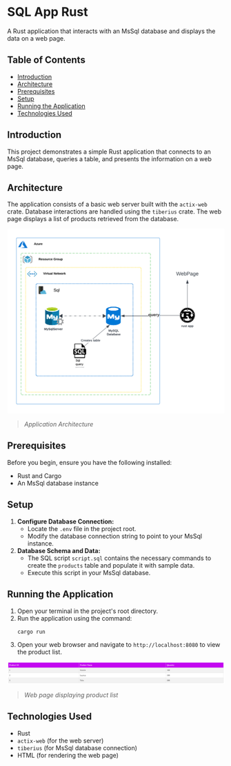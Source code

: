 # SQL App Rust

A Rust application that interacts with an MsSql database and displays the data on a web page.

## Table of Contents

- [Introduction](#introduction)
- [Architecture](#architecture)
- [Prerequisites](#prerequisites)
- [Setup](#setup)
- [Running the Application](#running-the-application)
- [Technologies Used](#technologies-used)

## Introduction

This project demonstrates a simple Rust application that connects to an MsSql database, queries a table, and presents the information on a web page.

## Architecture

The application consists of a basic web server built with the `actix-web` crate. Database interactions are handled using the `tiberius` crate. The web page displays a list of products retrieved from the database.

![](images/Architecture.png)
> _Application Architecture_

## Prerequisites

Before you begin, ensure you have the following installed:
- Rust and Cargo
- An MsSql database instance

## Setup

1.  **Configure Database Connection:**
    *   Locate the `.env` file in the project root.
    *   Modify the database connection string to point to your MsSql instance.
2.  **Database Schema and Data:**
    *   The SQL script `script.sql` contains the necessary commands to create the `products` table and populate it with sample data.
    *   Execute this script in your MsSql database.

## Running the Application

1.  Open your terminal in the project's root directory.
2.  Run the application using the command:
    ```bash
    cargo run
    ```
3.  Open your web browser and navigate to `http://localhost:8080` to view the product list.

![](images/page.png)
> _Web page displaying product list_

## Technologies Used

- Rust
- `actix-web` (for the web server)
- `tiberius` (for MsSql database connection)
- HTML (for rendering the web page)

